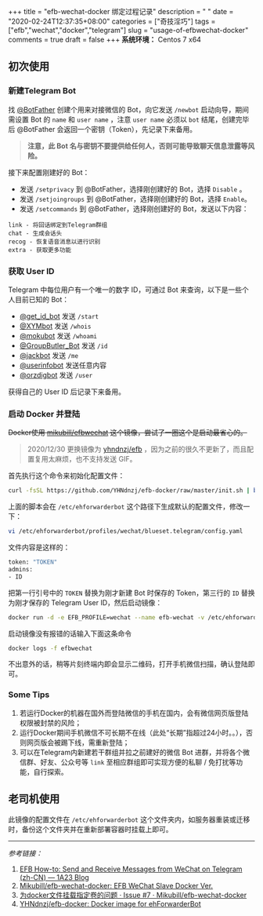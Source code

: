 +++
title = "efb-wechat-docker 绑定过程记录"
description = " "
date = "2020-02-24T12:37:35+08:00"
categories = ["奇技淫巧"]
tags = ["efb","wechat","docker","telegram"]
slug = "usage-of-efbwechat-docker"
comments = true
draft = false
+++
**系统环境：** Centos 7 x64

## 初次使用

### 新建Telegram Bot

找 [@BotFather](https://telegram.me/botfather) 创建个用来对接微信的 Bot，向它发送 `/newbot` 启动向导，期间需设置 Bot 的 `name` 和 `user name` ，注意 `user name` 必须以 `bot` 结尾，创建完毕后 @BotFather 会返回一个密钥（Token），先记录下来备用。

> **注意，此 Bot 名与密钥不要提供给任何人，否则可能导致聊天信息泄露等风险。**

接下来配置刚建好的 Bot：

* 发送 `/setprivacy` 到 @BotFather，选择刚创建好的 Bot，选择 `Disable` 。
* 发送 `/setjoingroups` 到 @BotFather，选择刚创建好的 Bot，选择 `Enable`。
* 发送 `/setcommands` 到 @BotFather，选择刚创建好的 Bot，发送以下内容：
```
link - 将回话绑定到Telegram群组
chat - 生成会话头
recog - 恢复语音消息以进行识别
extra - 获取更多功能
```

### 获取 User ID

Telegram 中每位用户有一个唯一的数字 ID，可通过 Bot 来查询，以下是一些个人目前已知的 Bot：

* [@get_id_bot](https://t.me/get_id_bot) 发送 `/start`
* [@XYMbot](https://t.me/xymbot) 发送 `/whois`
* [@mokubot](https://t.me/mokubot) 发送 `/whoami`
* [@GroupButler_Bot](https://t.me/groupbutler_bot) 发送 `/id`
* [@jackbot](https://t.me/jackbot) 发送 `/me`
* [@userinfobot](https://t.me/userinfobot) 发送任意内容
* [@orzdigbot](https://t.me/orzdigbot) 发送 `/user`

获得自己的 User ID 后记录下来备用。

### 启动 Docker 并登陆

~~Docker使用 [mikubill/efbwechat](https://hub.docker.com/r/mikubill/efbwechat) 这个镜像，尝试了一圈这个是启动最省心的。~~

> 2020/12/30 更换镜像为 [yhndnzj/efb](https://hub.docker.com/r/yhndnzj/efb) ，因为之前的很久不更新了，而且配置复用太麻烦，也不支持发送 GIF。

首先执行这个命令来初始化配置文件：

```bash
curl -fsSL https://github.com/YHNdnzj/efb-docker/raw/master/init.sh | bash
```

上面的脚本会在 `/etc/ehforwarderbot` 这个路径下生成默认的配置文件，修改一下：

```bash
vi /etc/ehforwarderbot/profiles/wechat/blueset.telegram/config.yaml
```

文件内容是这样的：

```bash
token: "TOKEN"
admins: 
- ID
```

把第一行引号中的 `TOKEN` 替换为刚才新建 Bot 时保存的 Token，第三行的 `ID` 替换为刚才保存的 Telegram User ID，然后启动镜像：

```bash
docker run -d -e EFB_PROFILE=wechat --name efb-wechat -v /etc/ehforwarderbot:/etc/ehforwarderbot yhndnzj/efb
```

启动镜像没有报错的话输入下面这条命令

```bash
docker logs -f efbwechat
```

不出意外的话，稍等片刻终端内即会显示二维码，打开手机微信扫描，确认登陆即可。

### Some Tips

1. 若运行Docker的机器在国外而登陆微信的手机在国内，会有微信网页版登陆权限被封禁的风险；
2. 运行Docker期间手机微信不可长期不在线（此处“长期”指超过24小时。。），否则网页版会被踢下线，需重新登陆；
3. 可以在Telegram内新建若干群组并拉之前建好的微信 Bot 进群，并将各个微信群、好友、公众号等 `link` 至相应群组即可实现方便的私聊 / 免打扰等功能，自行探索。

## 老司机使用

此镜像的配置文件在 `/etc/ehforwarderbot` 这个文件夹内，如服务器重装或迁移时，备份这个文件夹并在重新部署容器时挂载上即可。

---

*参考链接：*

1. [EFB How-to: Send and Receive Messages from WeChat on Telegram (zh-CN) — 1A23 Blog](https://blog.1a23.com/2017/01/09/EFB-How-to-Send-and-Receive-Messages-from-WeChat-on-Telegram-zh-CN/#0x030-创建-Telegram-Bot)
2. [Mikubill/efb-wechat-docker: EFB WeChat Slave Docker Ver.](https://github.com/Mikubill/efb-wechat-docker)
3. [为docker文件挂载指定卷的问题 · Issue #7 · Mikubill/efb-wechat-docker](https://github.com/Mikubill/efb-wechat-docker/issues/7)
4. [YHNdnzj/efb-docker: Docker image for ehForwarderBot](https://github.com/YHNdnzj/efb-docker)
